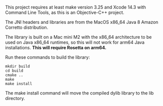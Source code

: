 This project requires at least make version 3.25 and Xcode 14.3 with Command Line Tools, as this is an Objective-C++ project.

The JNI headers and libraries are from the MacOS x86_64 Java 8 Amazon Corretto distribution.

The library is built on a Mac mini M2 with the x86_64 architecture to be used on Java x86_64 runtimes, so this will not work for arm64 Java installations. **This will require Rosetta on arm64.**

Run these commands to build the library:

```
mkdir build
cd build
cmake ..
make
make install
```
The make install command will move the compiled dylib library to the lib directory.